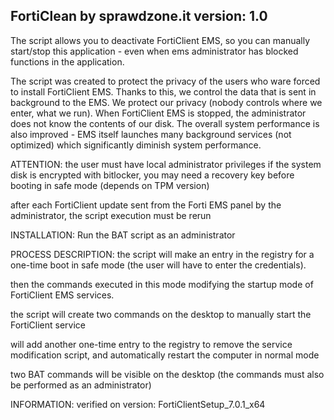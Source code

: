 FortiClean by sprawdzone.it
version: 1.0
------------------------------------------------

The script allows you to deactivate FortiClient EMS, so you can manually start/stop this application - even when ems administrator has blocked functions in the application.

The script was created to protect the privacy of the users who ware forced to install FortiClient EMS. Thanks to this, we control the data that is sent in background to the EMS. We protect our privacy (nobody controls where we enter, what we run). When FortiClient EMS is stopped, the administrator does not know the contents of our disk. The overall system performance is also improved - EMS itself launches many background services (not optimized) which significantly diminish system performance.


ATTENTION:
the user must have local administrator privileges
if the system disk is encrypted with bitlocker, you may need a recovery key before booting in safe mode (depends on TPM version)

after each FortiClient update sent from the Forti EMS panel by the administrator, the script execution must be rerun

INSTALLATION:
Run the BAT script as an administrator

PROCESS DESCRIPTION:
the script will make an entry in the registry for a one-time boot in safe mode (the user will have to enter the credentials).

then the commands executed in this mode modifying the startup mode of FortiClient EMS services.

the script will create two commands on the desktop to manually start the FortiClient service

will add another one-time entry to the registry to remove the service modification script, and automatically restart the computer in normal mode

two BAT commands will be visible on the desktop (the commands must also be performed as an administrator)

INFORMATION:
verified on version: FortiClientSetup_7.0.1_x64
